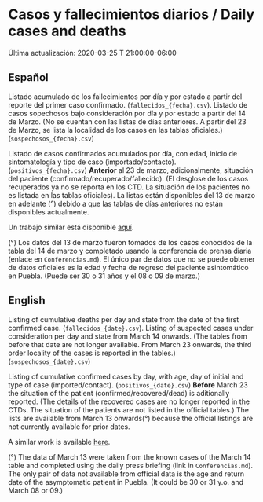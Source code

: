 # Casos y fallecimientos  diarios / Daily cases and deaths

Última actualización: 2020-03-25 T 21:00:00-06:00

## Español

Listado acumulado de los fallecimientos por día y por estado a partir del reporte del primer caso confirmado. (```fallecidos_{fecha}.csv```).
Listado de casos sopechosos bajo consideración por día y por estado a partir del 14 de Marzo. (No se cuentan con las listas de días anteriores. A partir del 23 de Marzo, se lista la localidad de los casos en las tablas oficiales.) (```sospechosos_{fecha}.csv```)

Listado de casos confirmados acumulados  por día, con edad, inicio de sintomatología y tipo de caso (importado/contacto). (```positivos_{fecha}.csv```)
**Anterior** al 23 de marzo, adicionalmente, situación del paciente (confirmado/recuperado/fallecido). (El desglose de los casos recuperados ya no se reporta en los CTD. La situación de los pacientes no es listada en las tablas oficiales).
La listas están disponibles del 13 de marzo en adelante (°) debido a que las tablas de días anteriores no están disponibles actualmente.

Un trabajo similar está disponible [aquí](https://github.com/guzmart/covid19_mex).

(°) Los datos del 13 de marzo fueron tomados de los casos conocidos de la tabla del 14 de marzo y completado usando la conferencia de prensa diaria (enlace en ```Conferencias.md```). El único par de datos que no se puede obtener de datos oficiales es la edad y fecha de regreso del paciente asintomático en Puebla. (Puede ser 30 o 31 años y el 08 o 09 de marzo.)

## English

Listing of cumulative deaths per day and state from the date of the first confirmed case. (```fallecidos_{date}.csv```).
Listing of suspected cases under consideration per day and state from March 14 onwards. (The tables from before that date are not longer available. From March 23 onwards, the third order locality of the cases is reported in the tables.) (```sospechosos_{date}.csv```)

Listing of cumulative confirmed cases by day, with age, day of initial and type of case (imported/contact). (```positivos_{date}.csv```)
**Before** March 23 the situation of the patient (confirmed/recovered/dead) is aditionally reported. (The details of the recovered cases are no longer reported in the CTDs. The situation of the patients are not listed in the official tables.)
The lists are available from March 13 onwards(°) because the official listings are not currently available for prior dates.

A similar work is available [here](https://github.com/guzmart/covid19_mex).

(°) The data of March 13 were taken from the known cases of the March 14 table and completed using the daily press briefing (link in ```Conferencias.md```). The only pair of data not available from official data is the age and  return date of the asymptomatic patient in Puebla. (It could be 30 or 31 y.o. and March 08 or 09.)
